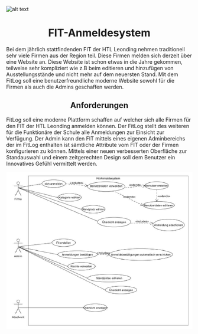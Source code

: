 
![alt text](https://www.htl-leonding.at/uploads/pics/HTL_Logo__klein.JPG)
<h1 align="center"> FIT-Anmeldesystem </h1>

Bei dem jährlich stattfindenden FIT der HTL Leonding nehmen traditionell sehr viele Firmen aus der Region teil. Diese Firmen melden sich derzeit über eine Website an. Diese Website ist schon etwas in die Jahre gekommen, teilweise sehr kompliziert wie z.B beim editieren und hinzufügen von Ausstellungsstände und nicht mehr auf dem neuersten Stand. Mit dem FitLog soll eine benutzerfreundliche moderne Website sowohl für die Firmen als auch die Admins geschaffen werden.

<h2 align="center"> Anforderungen </h2>
FitLog soll eine moderne Plattform schaffen auf welcher sich alle Firmen für den FIT der HTL Leonding anmelden können. Der FitLog stellt des weiteren für die Funktionäre der Schule alle Anmeldungen zur Einsicht zur Verfügung. Der Admin kann den FIT mittels eines eigenen Adminbereichs der im FitLog enthalten ist sämtliche Attribute vom FIT oder der Firmen konfigurieren zu können. Mittels einer neuen verbesserten Oberfläche zur Standauswahl und einem zeitgerechten Design soll dem Benutzer ein Innovatives Gefühl vermittelt werden.

![alt text](https://github.com/EricBuchinger/htl.leonding-Anmeldesystem-FIT/blob/master/Documents/usecase.png?raw=true)


